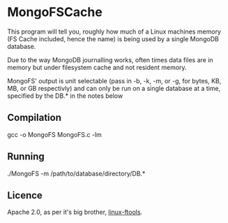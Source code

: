 MongoFSCache
=======

This program will tell you, roughly how much of a Linux machines memory (FS Cache included, hence the name) is being used by a single MongoDB database.

Due to the way MongoDB journalling works, often times data files are in memory but under filesystem cache and not resident memory.

MongoFS' output is unit selectable (pass in -b, -k, -m, or -g, for bytes, KB, MB, or GB respectivly) and can only be run on a single database at a time, specified by the DB.* in the notes below

## Compilation
gcc -o MongoFS MongoFS.c -lm

## Running 
./MongoFS -m /path/to/database/directory/DB.*

## Licence
Apache 2.0, as per it's big brother, [linux-ftools](https://code.google.com/p/linux-ftools/).
